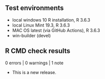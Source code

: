 ## Test environments
* local windows 10 R installation, R 3.6.3
* local Linux Mint 19.3, R 3.6.3
* MAC OS latest (via GitHub Actions), R 3.6.3
* win-builder (devel)

## R CMD check results

0 errors | 0 warnings | 1 note

* This is a new release.
